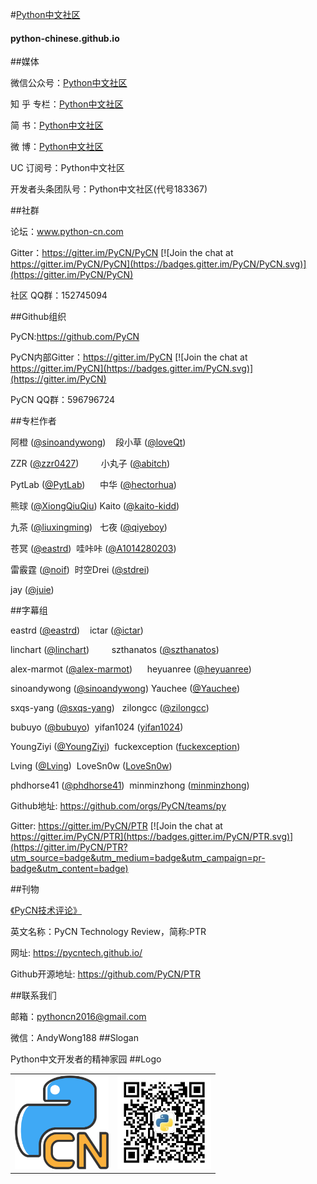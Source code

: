 #[Python中文社区](https://python-chinese.github.io/)
#### python-chinese.github.io

##媒体

微信公众号：[Python中文社区](https://github.com/python-chinese/python-chinese.github.io/blob/master/images/logo2.jpg)

知 乎 专栏：[Python中文社区](https://zhuanlan.zhihu.com/zimei)

简          书：[Python中文社区](http://www.jianshu.com/users/b54fa5490d25)

微          博：[Python中文社区](http://weibo.com/xibeifusi)

UC 订阅号：Python中文社区

开发者头条团队号：Python中文社区(代号183367)

##社群

论坛：www.python-cn.com

Gitter：https://gitter.im/PyCN/PyCN [![Join the chat at https://gitter.im/PyCN/PyCN](https://badges.gitter.im/PyCN/PyCN.svg)](https://gitter.im/PyCN/PyCN)

社区 QQ群：152745094

##Github组织

PyCN:https://github.com/PyCN 

PyCN内部Gitter：https://gitter.im/PyCN [![Join the chat at https://gitter.im/PyCN](https://badges.gitter.im/PyCN.svg)](https://gitter.im/PyCN)

PyCN QQ群：596796724

##专栏作者

<p>阿橙 (<a href="https://github.com/sinoandywong" class="user-mention">@sinoandywong</a>)&nbsp;&nbsp;&nbsp; 段小草 (<a href="https://github.com/loveQt" class="user-mention">@loveQt</a>)</p>
<p>ZZR (<a href="https://github.com/zzr0427" class="user-mention">@zzr0427</a>) &nbsp;&nbsp;&nbsp;&nbsp;&nbsp;&nbsp;&nbsp;&nbsp;小丸子 (<a href="https://github.com/abitch" class="user-mention">@abitch</a>)</p>
<p>PytLab (<a href="https://github.com/PytLab" class="user-mention">@PytLab</a>)&nbsp;&nbsp;&nbsp;&nbsp;&nbsp; 中华 (<a href="https://github.com/hectorhua" class="user-mention">@hectorhua</a>)</p>
<p>熊球 (<a href="https://github.com/XiongQiuQiu" class="user-mention">@XiongQiuQiu</a>)&nbsp;Kaito (<a href="https://github.com/kaito-kidd" class="user-mention">@kaito-kidd</a>)</p>
<p>九茶 (<a href="https://github.com/liuxingming" class="user-mention">@liuxingming</a>)&nbsp;&nbsp;&nbsp;七夜 (<a href="https://github.com/qiyeboy" class="user-mention">@qiyeboy</a>)</p>
<p>苍冥 (<a href="https://github.com/eastrd" class="user-mention">@eastrd</a>)&nbsp;&nbsp;哇咔咔 (<a href="https://github.com/A1014280203" class="user-mention">@A1014280203</a>)</p>
<p>雷霰霆 (<a href="https://github.com/noif" class="user-mention">@noif</a>)&nbsp;&nbsp;时空Drei (<a href="https://github.com/stdrei" class="user-mention">@stdrei</a>)</p>
<p>jay (<a href="https://github.com/juie" class="user-mention">@juie</a>)</p>

##字幕组

<p>eastrd (<a href="https://github.com/eastrd" class="user-mention">@eastrd</a>)&nbsp;&nbsp;&nbsp; ictar (<a href="https://github.com/ictar" class="user-mention">@ictar</a>)</p>
<p>linchart (<a href="https://github.com/linchart" class="user-mention">@linchart</a>) &nbsp;&nbsp;&nbsp;&nbsp;&nbsp;&nbsp;&nbsp;&nbsp;szthanatos (<a href="https://github.com/szthanatos" class="user-mention">@szthanatos</a>)</p>
<p>alex-marmot (<a href="https://github.com/alex-marmot" class="user-mention">@alex-marmot</a>)&nbsp;&nbsp;&nbsp;&nbsp;&nbsp; heyuanree (<a href="https://github.com/heyuanree" class="user-mention">@heyuanree</a>)</p>
<p>sinoandywong (<a href="https://github.com/sinoandywong" class="user-mention">@sinoandywong</a>)&nbsp;Yauchee (<a href="https://github.com/Yauchee" class="user-mention">@Yauchee</a>)</p>
<p>sxqs-yang (<a href="https://github.com/sxqs-yang" class="user-mention">@sxqs-yang</a>)&nbsp;&nbsp;&nbsp;zilongcc (<a href="https://github.com/zilongcc" class="user-mention">@zilongcc</a>)</p>
<p>bubuyo (<a href="https://github.com/bubuyo" class="user-mention">@bubuyo</a>)&nbsp;&nbsp;yifan1024 (<a href="https://github.com/yifan1024" class="user-mention">yifan1024</a>)</p>
<p>YoungZiyi (<a href="https://github.com/YoungZiyi" class="user-mention">@YoungZiyi</a>)&nbsp;&nbsp;fuckexception (<a href="https://github.com/fuckexception" class="user-mention">fuckexception</a>)</p>
<p>Lving (<a href="https://github.com/Lving" class="user-mention">@Lving</a>)&nbsp;&nbsp;LoveSn0w (<a href="https://github.com/LoveSn0w" class="user-mention">LoveSn0w</a>)</p>
<p>phdhorse41 (<a href="https://github.com/phdhorse41" class="user-mention">@phdhorse41</a>)&nbsp;&nbsp;minminzhong (<a href="https://github.com/minminzhong" class="user-mention">minminzhong</a>)</p>


  Github地址: https://github.com/orgs/PyCN/teams/py

  Gitter: https://gitter.im/PyCN/PTR [![Join the chat at https://gitter.im/PyCN/PTR](https://badges.gitter.im/PyCN/PTR.svg)](https://gitter.im/PyCN/PTR?utm_source=badge&utm_medium=badge&utm_campaign=pr-badge&utm_content=badge)

##刊物

[《PyCN技术评论》](https://pycntech.github.io/)

  英文名称：PyCN Technology Review，简称:PTR

  网址: https://pycntech.github.io/

  Github开源地址: https://github.com/PyCN/PTR

##联系我们

邮箱：pythoncn2016@gmail.com

微信：AndyWong188
##Slogan

Python中文开发者的精神家园
##Logo
<table style="border:0"><tr>
<td style="border:0"><img src="images/logo1.png" width=150 height=150 ></td>
<td style="border:0"><img src="images/logo2.jpg" width=150 height=150 ></td>
</tr></table>


